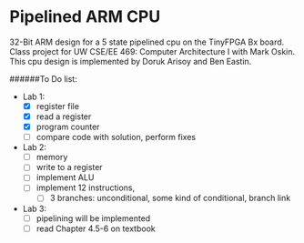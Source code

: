 # Pipelined ARM CPU
32-Bit ARM design for a 5 state pipelined cpu on the TinyFPGA Bx board.
Class project for UW CSE/EE 469: Computer Architecture I with Mark Oskin.
This cpu design is implemented by Doruk Arisoy and Ben Eastin.


######To Do list:
+ Lab 1:
    - [x] register file
    - [x] read a register
    - [x] program counter
    - [ ] compare code with solution, perform fixes
+ Lab 2:
    - [ ] memory
    - [ ] write to a register
    - [ ] implement ALU
    - [ ] implement 12 instructions,
        - [ ] 3 branches: unconditional, some kind of conditional, branch link
+ Lab 3:
    - [ ] pipelining will be implemented
    - [ ] read Chapter 4.5-6 on textbook
